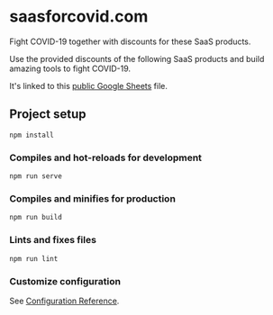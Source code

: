 # saasforcovid.com

Fight COVID-19 together with discounts for these SaaS products.

Use the provided discounts of the following SaaS products and build amazing tools to fight COVID-19.

It's linked to this [public Google Sheets](https://docs.google.com/spreadsheets/d/1QdMr6TYlPLgc8nip165CyuDrr5WPcxnzqxJBJK_EfJ0/edit#gid=0) file.

## Project setup

```
npm install
```

### Compiles and hot-reloads for development

```
npm run serve
```

### Compiles and minifies for production

```
npm run build
```

### Lints and fixes files

```
npm run lint
```

### Customize configuration

See [Configuration Reference](https://cli.vuejs.org/config/).
